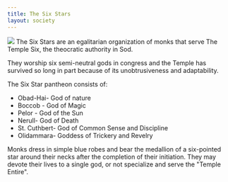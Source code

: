```yaml
---
title: The Six Stars
layout: society
---
```

<img src="https://www.dropbox.com/scl/fi/zgrzbw4vo7dzag5cpiiro/Six-Stars.jpg?rlkey=du6nwgotlhjdne005hh2g0d1x&dl=0&raw=1" class="headshot">
The Six Stars are an egalitarian organization of monks that serve The Temple Six, the theocratic authority in Sod.

They worship six semi-neutral gods in congress and the Temple has survived so long in part because of its unobtrusiveness and adaptability.

The Six Star pantheon consists of:
* Obad-Hai- God of nature
* Boccob - God of Magic
* Pelor - God of the Sun
* Nerull- God of Death
* St. Cuthbert- God of Common Sense and Discipline
* Olidammara- Goddess of Trickery and Revelry

Monks dress in simple blue robes and bear the medallion of a six-pointed star around their necks after the completion of their initiation. They may devote their lives to a single god, or not specialize and serve the "Temple Entire".